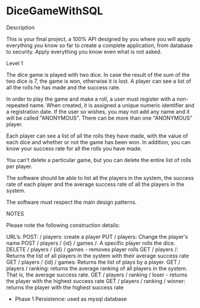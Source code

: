 # DiceGameWithSQL

Description


This is your final project, a 100% API designed by you where you will apply everything you know so far to create a complete application, from database to security. Apply everything you know even what is not asked.

Level 1

The dice game is played with two dice. In case the result of the sum of the two dice is 7, the game is won, otherwise it is lost. A player can see a list of all the rolls he has made and the success rate.

In order to play the game and make a roll, a user must register with a non-repeated name. When created, it is assigned a unique numeric identifier and a registration date. If the user so wishes, you may not add any name and it will be called "ANONYMOUS". There can be more than one "ANONYMOUS" player.

Each player can see a list of all the rolls they have made, with the value of each dice and whether or not the game has been won. In addition, you can know your success rate for all the rolls you have made.

You can't delete a particular game, but you can delete the entire list of rolls per player.

The software should be able to list all the players in the system, the success rate of each player and the average success rate of all the players in the system.

The software must respect the main design patterns.

NOTES

Please note the following construction details:

URL’s:
POST: / players: create a player
PUT / players: Change the player's name
POST / players / {id} / games /: A specific player rolls the dice.
DELETE / players / {id} / games - removes player rolls
GET / players /: Returns the list of all players in the system with their average success rate
GET / players / {id} / games: Returns the list of plays by a player.
GET / players / ranking: returns the average ranking of all players in the system. That is, the average success rate.
GET / players / ranking / loser - returns the player with the highest success rate
GET / players / ranking / winner: returns the player with the highest success rate
- Phase 1
Persistence: used as mysql database
